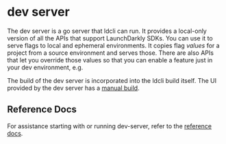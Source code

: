 # dev server
The dev server is a go server that ldcli can run. It provides a local-only version of all the APIs that support LaunchDarkly SDKs. You can use it to serve flags to local and ephemeral environments. It copies flag _values_ for a project from a source environment and serves those. There are also APIs that let you override those values so that you can enable a feature just in your dev environment, e.g.

The build of the dev server is incorporated into the ldcli build itself. The UI provided by the dev server has a [manual build](./ui/README.md).

## Reference Docs
For assistance starting with or running dev-server, refer to the [reference docs](https://launchdarkly.com/docs/guides/flags/ldcli-dev-server).
